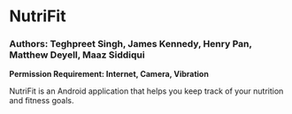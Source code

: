 # NutriFit
### Authors: Teghpreet Singh, James Kennedy, Henry Pan, Matthew Deyell, Maaz Siddiqui

**Permission Requirement: Internet, Camera, Vibration**

NutriFit is an Android application that helps you keep track of your nutrition and fitness goals.
